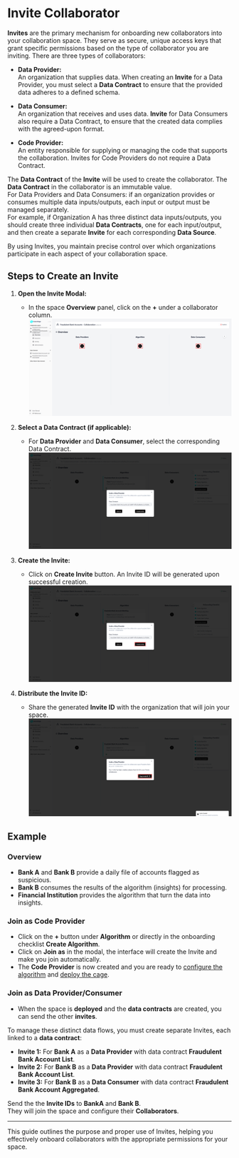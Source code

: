 # Invite Collaborator

**Invites** are the primary mechanism for onboarding new collaborators into your collaboration space. They serve as secure, unique access keys that grant specific permissions based on the type of collaborator you are inviting. There are three types of collaborators:

- **Data Provider:**  
  An organization that supplies data. When creating an **Invite** for a Data Provider, you must select a **Data Contract** to ensure that the provided data adheres to a defined schema.

- **Data Consumer:**  
  An organization that receives and uses data. **Invite** for Data Consumers also require a Data Contract, to ensure that the created data complies with the agreed-upon format.

- **Code Provider:**  
  An entity responsible for supplying or managing the code that supports the collaboration. Invites for Code Providers do not require a Data Contract.

The **Data Contract** of the **Invite** will be used to create the collaborator. The **Data Contract** in the collaborator is an immutable value.  
For Data Providers and Data Consumers: if an organization provides or consumes multiple data inputs/outputs, each input or output must be managed separately.  
For example, if Organization A has three distinct data inputs/outputs, you should create three individual **Data Contracts**, one for each input/output, and then create a separate **Invite** for each corresponding **Data Source**.

By using Invites, you maintain precise control over which organizations participate in each aspect of your collaboration space.

## Steps to Create an Invite

1. **Open the Invite Modal:**

   - In the space **Overview** panel, click on the **+** under a collaborator column.  
     ![empty space overview](img/empty_space.png)

2. **Select a Data Contract (if applicable):**

   - For **Data Provider** and **Data Consumer**, select the corresponding Data Contract.
     ![create invite ](img/16_invite_data_provider_withDC.png)

3. **Create the Invite:**

   - Click on **Create Invite** button. An Invite ID will be generated upon successful creation.
     ![create invite ](img/16_invite_data_provider_withDC_create.png)

4. **Distribute the Invite ID:**
   - Share the generated **Invite ID** with the organization that will join your space.
     ![create invite ](img/17_invite_data_provider_copy_invite.png)

## Example

### Overview

- **Bank A** and **Bank B** provide a daily file of accounts flagged as suspicious.
- **Bank B** consumes the results of the algorithm (insights) for processing.
- **Financial Institution** provides the algorithm that turn the data into insights.

### Join as Code Provider

- Click on the **+** button under **Algorithm** or directly in the onboarding checklist **Create Algorithm**.
- Click on **Join as** in the modal, the interface will create the Invite and make you join automatically.
- The **Code Provider** is now created and you are ready to [configure the algorithm](/docs/user-manual/code-provider/configure-collaborator/general) and [deploy the cage](/docs/user-manual/collaboration-space-owner/cage-management/deploy-cage).

### Join as Data Provider/Consumer

- When the space is **deployed** and the **data contracts** are created, you can send the other **invites**.

To manage these distinct data flows, you must create separate Invites, each linked to a **data contract**:

- **Invite 1:** For **Bank A** as a **Data Provider** with data contract **Fraudulent Bank Account List**.
- **Invite 2:** For **Bank B** as a **Data Provider** with data contract **Fraudulent Bank Account List**.
- **Invite 3:** For **Bank B** as a **Data Consumer** with data contract **Fraudulent Bank Account Aggregated**.

Send the the **Invite IDs** to **BankA** and **Bank B**.  
They will join the space and configure their **Collaborators**.

---

This guide outlines the purpose and proper use of Invites, helping you effectively onboard collaborators with the appropriate permissions for your space.
